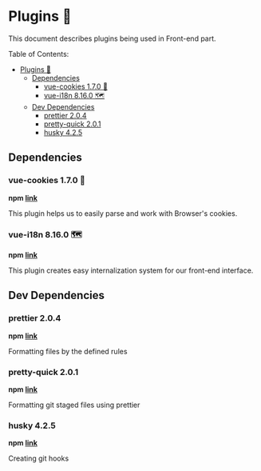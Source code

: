 # Plugins 🔌

This document describes plugins being used in Front-end part.

Table of Contents:

- [Plugins 🔌](#plugins-%f0%9f%94%8c)
  - [Dependencies](#dependencies)
    - [vue-cookies 1.7.0 🍪](#vue-cookies-170-%f0%9f%8d%aa)
    - [vue-i18n 8.16.0 🗺️](#vue-i18n-8160-%f0%9f%97%ba%ef%b8%8f)
  - [Dev Dependencies](#dev-dependencies)
    - [prettier 2.0.4](#prettier-204)
    - [pretty-quick 2.0.1](#pretty-quick-201)
    - [husky 4.2.5](#husky-425)

## Dependencies

### vue-cookies 1.7.0 🍪

**npm [link](https://www.npmjs.com/package/vue-cookies)**

This plugin helps us to easily parse and work with Browser's cookies.

### vue-i18n 8.16.0 🗺️

**npm [link](https://www.npmjs.com/package/vue-i18n)**

This plugin creates easy internalization system for our front-end interface.

## Dev Dependencies

### prettier 2.0.4

**npm [link](https://www.npmjs.com/package/prettier)**

Formatting files by the defined rules

### pretty-quick 2.0.1

**npm [link](https://www.npmjs.com/package/pretty-quick)**

Formatting git staged files using prettier

### husky 4.2.5

**npm [link](https://www.npmjs.com/package/husky)**

Creating git hooks
